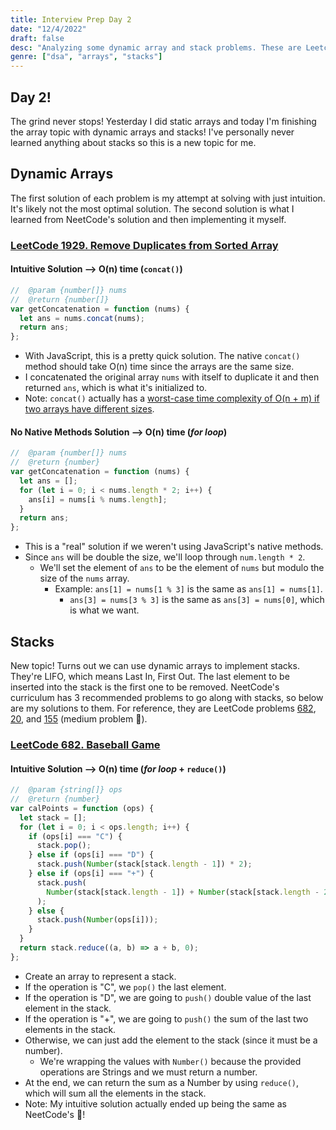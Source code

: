 ```yaml
---
title: Interview Prep Day 2
date: "12/4/2022"
draft: false
desc: "Analyzing some dynamic array and stack problems. These are Leetcode problems 1929 and 682."
genre: ["dsa", "arrays", "stacks"]
---
```


## Day 2!

The grind never stops! Yesterday I did static arrays and today I'm finishing the array topic with dynamic arrays and stacks! I've personally never learned anything about stacks so this is a new topic for me.

## Dynamic Arrays

The first solution of each problem is my attempt at solving with just intuition. It's likely not the most optimal solution. The second solution is what I learned from NeetCode's solution and then implementing it myself.

### [LeetCode 1929. Remove Duplicates from Sorted Array](https://leetcode.com/problems/concatenation-of-array/)

#### Intuitive Solution --> O(n) time (`concat()`)

```javascript
//  @param {number[]} nums
//  @return {number[]}
var getConcatenation = function (nums) {
  let ans = nums.concat(nums);
  return ans;
};
```

- With JavaScript, this is a pretty quick solution. The native `concat()` method should take O(n) time since the arrays are the same size.
- I concatenated the original array `nums` with itself to duplicate it and then returned `ans`, which is what it's initialized to.
- Note: `concat()` actually has a [worst-case time complexity of O(n + m) if two arrays have different sizes](<https://medium.com/@ashfaqueahsan61/time-complexities-of-common-array-operations-in-javascript-c11a6a65a168#:~:text=Lastly%2C%20I%20want%20to%20talk%20a%20little%20bit%20about%20the%20Array.concat()%20method.>).

#### No Native Methods Solution --> O(n) time (_for loop_)

```javascript
//  @param {number[]} nums
//  @return {number}
var getConcatenation = function (nums) {
  let ans = [];
  for (let i = 0; i < nums.length * 2; i++) {
    ans[i] = nums[i % nums.length];
  }
  return ans;
};
```

- This is a "real" solution if we weren't using JavaScript's native methods.
- Since `ans` will be double the size, we'll loop through `num.length * 2`.
  - We'll set the element of `ans` to be the element of `nums` but modulo the size of the `nums` array.
    - Example: `ans[1] = nums[1 % 3]` is the same as `ans[1] = nums[1]`.
      - `ans[3] = nums[3 % 3]` is the same as `ans[3] = nums[0]`, which is what we want.

## Stacks

New topic! Turns out we can use dynamic arrays to implement stacks. They're LIFO, which means Last In, First Out. The last element to be inserted into the stack is the first one to be removed. NeetCode's curriculum has 3 recommended problems to go along with stacks, so below are my solutions to them. For reference, they are LeetCode problems [682](https://leetcode.com/problems/baseball-game/), [20](https://leetcode.com/problems/valid-parentheses/), and [155](https://leetcode.com/problems/min-stack/) (medium problem :eyes:).

### [LeetCode 682. Baseball Game](https://leetcode.com/problems/baseball-game/)

#### Intuitive Solution --> O(n) time (_for loop_ + `reduce()`)

```javascript
//  @param {string[]} ops
//  @return {number}
var calPoints = function (ops) {
  let stack = [];
  for (let i = 0; i < ops.length; i++) {
    if (ops[i] === "C") {
      stack.pop();
    } else if (ops[i] === "D") {
      stack.push(Number(stack[stack.length - 1]) * 2);
    } else if (ops[i] === "+") {
      stack.push(
        Number(stack[stack.length - 1]) + Number(stack[stack.length - 2])
      );
    } else {
      stack.push(Number(ops[i]));
    }
  }
  return stack.reduce((a, b) => a + b, 0);
};
```

- Create an array to represent a stack.
- If the operation is "C", we `pop()` the last element.
- If the operation is "D", we are going to `push()` double value of the last element in the stack.
- If the operation is "+", we are going to `push()` the sum of the last two elements in the stack.
- Otherwise, we can just add the element to the stack (since it must be a number).
  - We're wrapping the values with `Number()` because the provided operations are Strings and we must return a number.
- At the end, we can return the sum as a Number by using `reduce()`, which will sum all the elements in the stack.
- Note: My intuitive solution actually ended up being the same as NeetCode's :partying_face:!